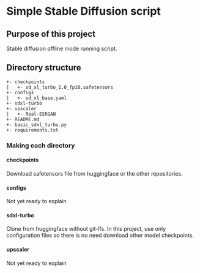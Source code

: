 # Simple Stable Diffusion script

## Purpose of this project

Stable diffusion offline mode running script.

## Directory structure

```text
+- checkpoints
|   +- sd_xl_turbo_1.0_fp16.safetensors
+- configs
|   +- sd_xl_base.yaml
+- sdxl-turbo
+- upscaler
|   +- Real-ESRGAN
+- README.md
+- basic_sdxl_turbo.py
+- requirements.txt
```

### Making each directory

#### checkpoints

Download safetensors file from huggingface or the other repositories.

#### configs

Not yet ready to explain

#### sdxl-turbo

Clone from huggingface without git-lfs. In this project, use only configuration files so there is no need download other
model checkpoints.

#### upscaler

Not yet ready to explain
